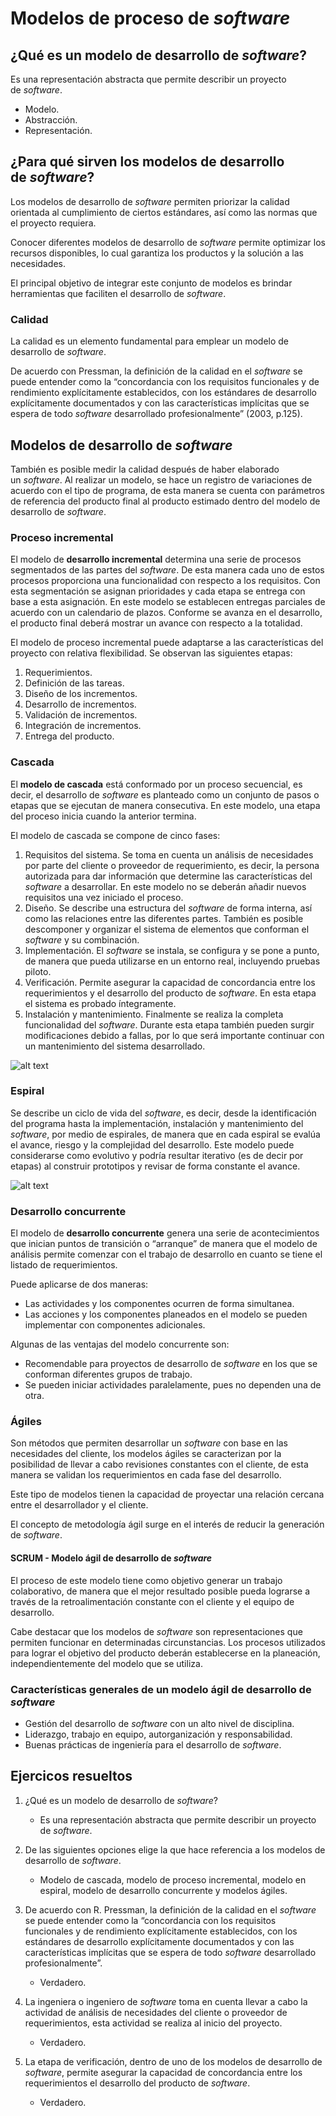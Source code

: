 # Modelos de proceso de *software*

## ¿Qué es un modelo de desarrollo de *software*?

Es una representación abstracta que permite describir un proyecto de *software*.

- Modelo.
- Abstracción.
- Representación.

## ¿Para qué sirven los modelos de desarrollo de *software*?

Los modelos de desarrollo de *software* permiten priorizar la calidad orientada al cumplimiento de ciertos estándares, así como las normas que el proyecto requiera.

Conocer diferentes modelos de desarrollo de *software* permite optimizar los recursos disponibles, lo cual garantiza los productos y la solución a las necesidades.

El principal objetivo de integrar este conjunto de modelos es brindar herramientas que faciliten el desarrollo de *software*.

### Calidad

La calidad es un elemento fundamental para emplear un modelo de desarrollo de *software*.

De acuerdo con Pressman, la definición de la calidad en el *software* se puede entender como la “concordancia con los requisitos funcionales y de rendimiento explícitamente establecidos, con los estándares de desarrollo explícitamente documentados y con las características implícitas que se espera de todo *software* desarrollado profesionalmente” (2003, p.125).

## Modelos de desarrollo de *software*

También es posible medir la calidad después de haber elaborado un *software*. Al realizar un modelo, se hace un registro de variaciones de acuerdo con el tipo de programa, de esta manera se cuenta con parámetros de referencia del producto final al producto estimado dentro del modelo de desarrollo de *software*.

### Proceso incremental

El modelo de **desarrollo incremental** determina una serie de procesos segmentados de las partes del *software*. De esta manera cada uno de estos procesos proporciona una funcionalidad con respecto a los requisitos. Con esta segmentación se asignan prioridades y cada etapa se entrega con base a esta asignación.
En este modelo se establecen entregas parciales de acuerdo con un calendario de plazos. Conforme se avanza en el desarrollo, el producto final deberá mostrar un avance con respecto a la totalidad.

El modelo de proceso incremental puede adaptarse a las características del proyecto con relativa flexibilidad.
Se observan las siguientes etapas:

1. Requerimientos.
2. Definición de las tareas.
3. Diseño de los incrementos.
4. Desarrollo de incrementos.
5. Validación de incrementos.
6. Integración de incrementos.
7. Entrega del producto.

### Cascada

El **modelo de cascada** está conformado por un proceso secuencial, es decir, el desarrollo de *software* es planteado como un conjunto de pasos o etapas que se ejecutan de manera consecutiva.
En este modelo, una etapa del proceso inicia cuando la anterior termina.

El modelo de cascada se compone de cinco fases:

1. Requisitos del sistema. Se toma en cuenta un análisis de necesidades por parte del cliente o proveedor de requerimiento, es decir, la persona autorizada para dar información que determine las características del *software* a desarrollar. En este modelo no se deberán añadir nuevos requisitos una vez iniciado el proceso.
2. Diseño. Se describe una estructura del *software* de forma interna, así como las relaciones entre las diferentes partes. También es posible descomponer y organizar el sistema de elementos que conforman el *software* y su combinación.
3. Implementación. El *software* se instala, se configura y se pone a punto, de manera que pueda utilizarse en un entorno real, incluyendo pruebas piloto.
4. Verificación. Permite asegurar la capacidad de concordancia entre los requerimientos y el desarrollo del producto de *software*. En esta etapa el sistema es probado íntegramente.
5. Instalación y mantenimiento. Finalmente se realiza la completa funcionalidad del *software*. Durante esta etapa también pueden surgir modificaciones debido a fallas, por lo que será importante continuar con un mantenimiento del sistema desarrollado.

![alt text](./L3/cascada.png)

### Espiral

Se describe un ciclo de vida del *software*, es decir, desde la identificación del programa hasta la implementación, instalación y mantenimiento del *software*, por medio de espirales, de manera que en cada espiral se evalúa el avance, riesgo y la complejidad del desarrollo.
Este modelo puede considerarse como evolutivo y podría resultar iterativo (es de decir por etapas) al construir prototipos y revisar de forma constante el avance.

![alt text](./L3/espiral.png)

### Desarrollo concurrente

El modelo de **desarrollo concurrente** genera una serie de acontecimientos que inician puntos de transición o “arranque” de manera que el modelo de análisis permite comenzar con el trabajo de desarrollo en cuanto se tiene el listado de requerimientos.

Puede aplicarse de dos maneras:

- Las actividades y los componentes ocurren de forma simultanea.
- Las acciones y los componentes planeados en el modelo se pueden implementar con componentes adicionales.

Algunas de las ventajas del modelo concurrente son:

- Recomendable para proyectos de desarrollo de *software* en los que se conforman diferentes grupos de trabajo.
- Se pueden iniciar actividades paralelamente, pues no dependen una de otra.

### Ágiles

Son métodos que permiten desarrollar un *software* con base en las necesidades del cliente, los modelos ágiles se caracterizan por la posibilidad de llevar a cabo revisiones constantes con el cliente, de esta manera se validan los requerimientos en cada fase del desarrollo.

Este tipo de modelos tienen la capacidad de proyectar una relación cercana entre el desarrollador y el cliente.

El concepto de metodología ágil surge en el interés de reducir la generación de *software*.

#### SCRUM - Modelo ágil de desarrollo de *software*

El proceso de este modelo tiene como objetivo generar un trabajo colaborativo, de manera que el mejor resultado posible pueda lograrse a través de la retroalimentación constante con el cliente y el equipo de desarrollo.

Cabe destacar que los modelos de *software* son representaciones que permiten funcionar en determinadas circunstancias. Los procesos utilizados para lograr el objetivo del producto deberán establecerse en la planeación, independientemente del modelo que se utiliza.

### Características generales de un modelo ágil de desarrollo de *software*

- Gestión del desarrollo de *software* con un alto nivel de disciplina.
- Liderazgo, trabajo en equipo, autorganización y responsabilidad.
- Buenas prácticas de ingeniería para el desarrollo de *software*.

## Ejercicos resueltos

1. ¿Qué es un modelo de desarrollo de *software*?
   - Es una representación abstracta que permite describir un proyecto de *software*.

2. De las siguientes opciones elige la que hace referencia a los modelos de desarrollo de *software*.
   - Modelo de cascada, modelo de proceso incremental, modelo en espiral, modelo de desarrollo concurrente y modelos ágiles.

3. De acuerdo con R. Pressman, la definición de la calidad en el *software* se puede entender como la “concordancia con los requisitos funcionales y de rendimiento explícitamente establecidos, con los estándares de desarrollo explícitamente documentados y con las características implícitas que se espera de todo *software* desarrollado profesionalmente”.
   - Verdadero.

4. La ingeniera o ingeniero de *software* toma en cuenta llevar a cabo la actividad de análisis de necesidades del cliente o proveedor de requerimientos, esta actividad se realiza al inicio del proyecto.
   - Verdadero.

5. La etapa de verificación, dentro de uno de los modelos de desarrollo de *software*, permite asegurar la capacidad de concordancia entre los requerimientos el desarrollo del producto de *software*.
   - Verdadero.
